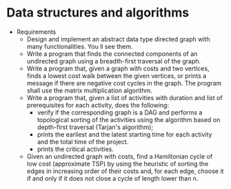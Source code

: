 # Data structures and algorithms

* Requirements
    * Design and implement an abstract data type directed graph with many functionalities. You ll see them.
    * Write a program that finds the connected components of an undirected graph using a breadth-first traversal of the graph.
    * Write a program that, given a graph with costs and two vertices, finds a lowest cost walk between the given vertices, or prints a message if there are negative cost cycles in the graph. The program shall use the matrix multiplication algorithm.
    *  Write a program that, given a list of activities with duration and list of prerequisites for each activity, does the following:
		* verify if the corresponding graph is a DAG and performs a topological sorting of the activities using the algorithm based on depth-first traversal (Tarjan's algorithm);
		* prints the earliest and the latest starting time for each activity and the total time of the project.
		* prints the critical activities.
    * Given an undirected graph with costs, find a Hamiltonian cycle of low cost (approximate TSP) by using the heuristic of sorting the edges in increasing order of their costs and, for each edge, choose it if and only if it does not close a cycle of length lower than n.
